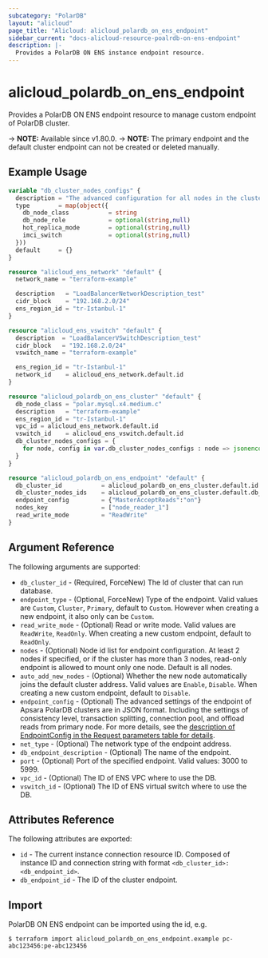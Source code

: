 ```yaml
---
subcategory: "PolarDB"
layout: "alicloud"
page_title: "Alicloud: alicloud_polardb_on_ens_endpoint"
sidebar_current: "docs-alicloud-resource-poalrdb-on-ens-endpoint"
description: |-
  Provides a PolarDB ON ENS instance endpoint resource.
---
```


# alicloud_polardb_on_ens_endpoint

Provides a PolarDB ON ENS endpoint resource to manage custom endpoint of PolarDB cluster.

-> **NOTE:** Available since v1.80.0.
-> **NOTE:** The primary endpoint and the default cluster endpoint can not be created or deleted manually.

## Example Usage

```terraform
variable "db_cluster_nodes_configs" {
  description = "The advanced configuration for all nodes in the cluster except for the RW node, including db_node_class, hot_replica_mode, and imci_switch properties."
  type        = map(object({
    db_node_class           = string
    db_node_role            = optional(string,null)
    hot_replica_mode        = optional(string,null)
    imci_switch             = optional(string,null)
  }))
  default     = {}
}

resource "alicloud_ens_network" "default" {
  network_name = "terraform-example"

  description   = "LoadBalancerNetworkDescription_test"
  cidr_block    = "192.168.2.0/24"
  ens_region_id = "tr-Istanbul-1"
}

resource "alicloud_ens_vswitch" "default" {
  description  = "LoadBalancerVSwitchDescription_test"
  cidr_block   = "192.168.2.0/24"
  vswitch_name = "terraform-example"

  ens_region_id = "tr-Istanbul-1"
  network_id    = alicloud_ens_network.default.id
}

resource "alicloud_polardb_on_ens_cluster" "default" {
  db_node_class = "polar.mysql.x4.medium.c"
  description   = "terraform-example"
  ens_region_id = "tr-Istanbul-1"
  vpc_id = alicloud_ens_network.default.id
  vswitch_id    = alicloud_ens_vswitch.default.id
  db_cluster_nodes_configs = {
    for node, config in var.db_cluster_nodes_configs : node => jsonencode({for k, v in config : k => v if v != null})
  }
}

resource "alicloud_polardb_on_ens_endpoint" "default" {
  db_cluster_id           = alicloud_polardb_on_ens_cluster.default.id
  db_cluster_nodes_ids    = alicloud_polardb_on_ens_cluster.default.db_cluster_nodes_ids
  endpoint_config         = {"MasterAcceptReads":"on"}
  nodes_key               = ["node_reader_1"]
  read_write_mode         = "ReadWrite"
}
```

## Argument Reference

The following arguments are supported:

* `db_cluster_id` - (Required, ForceNew) The Id of cluster that can run database.
* `endpoint_type` - (Optional, ForceNew) Type of the endpoint. Valid values are `Custom`, `Cluster`, `Primary`, default to `Custom`. However when creating a new endpoint, it also only can be `Custom`. 
* `read_write_mode` - (Optional) Read or write mode. Valid values are `ReadWrite`, `ReadOnly`. When creating a new custom endpoint, default to `ReadOnly`.
* `nodes` - (Optional) Node id list for endpoint configuration. At least 2 nodes if specified, or if the cluster has more than 3 nodes, read-only endpoint is allowed to mount only one node. Default is all nodes.
* `auto_add_new_nodes` - (Optional) Whether the new node automatically joins the default cluster address. Valid values are `Enable`, `Disable`. When creating a new custom endpoint, default to `Disable`.
* `endpoint_config` - (Optional) The advanced settings of the endpoint of Apsara PolarDB clusters are in JSON format. Including the settings of consistency level, transaction splitting, connection pool, and offload reads from primary node. For more details, see the [description of EndpointConfig in the Request parameters table for details](https://www.alibabacloud.com/help/doc-detail/116593.htm).
* `net_type` - (Optional) The network type of the endpoint address.
* `db_endpoint_description` - (Optional) The name of the endpoint.
* `port` - (Optional) Port of the specified endpoint. Valid values: 3000 to 5999.
* `vpc_id` - (Optional) The ID of ENS VPC where to use the DB.  
* `vswitch_id` - (Optional) The ID of ENS virtual switch where to use the DB.

## Attributes Reference

The following attributes are exported:

* `id` - The current instance connection resource ID. Composed of instance ID and connection string with format `<db_cluster_id>:<db_endpoint_id>`.
* `db_endpoint_id` - The ID of the cluster endpoint.

## Import

PolarDB ON ENS endpoint can be imported using the id, e.g.

```shell
$ terraform import alicloud_polardb_on_ens_endpoint.example pc-abc123456:pe-abc123456
```
